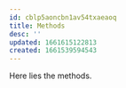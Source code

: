 ```yaml
---
id: cblp5aoncbn1av54txaeaoq
title: Methods
desc: ''
updated: 1661615122813
created: 1661539594543
---
```

Here lies the methods.